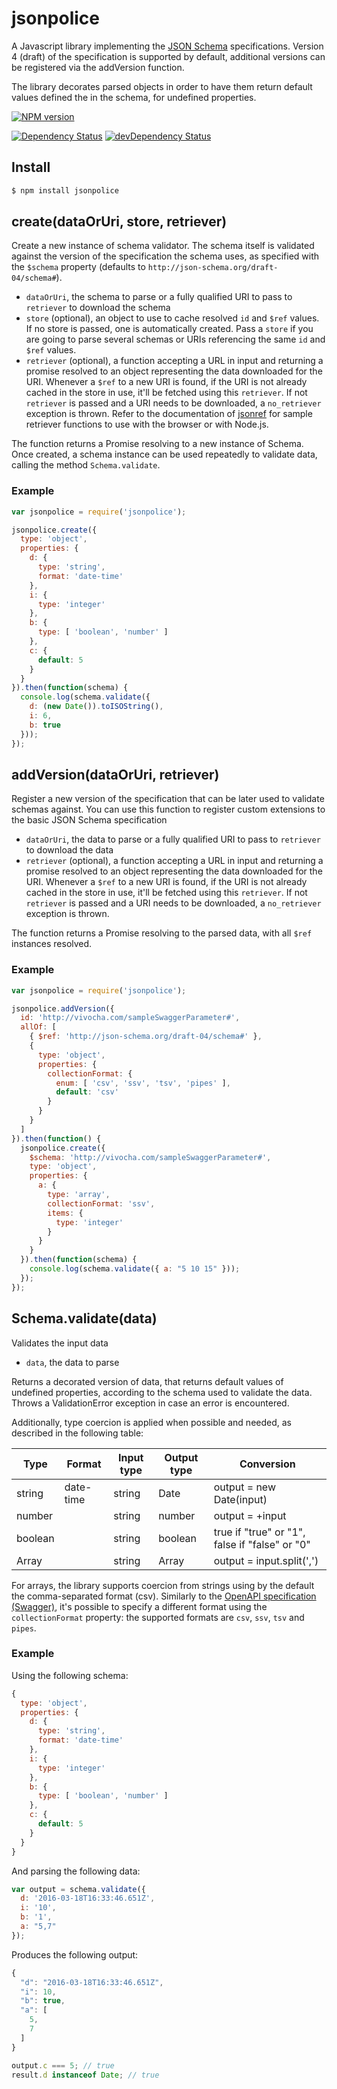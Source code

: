 # jsonpolice

A Javascript library implementing the [JSON Schema](http://json-schema.org/documentation.html) specifications.
Version 4 (draft) of the specification is supported by default, additional versions can be registered via the
addVersion function.

The library decorates parsed objects in order to have them return default values defined the in the schema, for
undefined properties.

[![NPM version](https://badge.fury.io/js/jsonpolice.png)](http://badge.fury.io/js/jsonpolice)

[![Dependency Status](https://david-dm.org/vivocha/jsonpolice/status.svg)](https://david-dm.org/vivocha/jsonpolice)
[![devDependency Status](https://david-dm.org/vivocha/jsonpolice/dev-status.svg)](https://david-dm.org/vivocha/jsonpolice#info=devDependencies)

## Install

```bash
$ npm install jsonpolice
```

## create(dataOrUri, store, retriever)

Create a new instance of schema validator. The schema itself is validated against the version of the specification
the schema uses, as specified with the `$schema` property (defaults to `http://json-schema.org/draft-04/schema#`).

* `dataOrUri`, the schema to parse or a fully qualified URI to pass to `retriever` to download the schema
* `store` (optional), an object to use to cache resolved `id`  and `$ref` values. If no store is passed,
one is automatically created. Pass a `store` if you are going to parse several schemas or URIs referencing
the same `id` and `$ref` values.
* `retriever` (optional), a function accepting a URL in input and returning a promise resolved to an object
representing the data downloaded for the URI. Whenever a `$ref` to a new URI is found, if the URI is not
already cached in the store in use, it'll be fetched using this `retriever`. If not `retriever` is passed
and a URI needs to be downloaded, a `no_retriever` exception is thrown. Refer to the documentation of
[jsonref](https://github.com/vivocha/jsonref) for sample retriever functions to use with the browser or
with Node.js.

The function returns a Promise resolving to a new instance of Schema. Once created, a schema instance can be used
repeatedly to validate data, calling the method `Schema.validate`.

### Example

```javascript
var jsonpolice = require('jsonpolice');

jsonpolice.create({
  type: 'object',
  properties: {
    d: {
      type: 'string',
      format: 'date-time'
    },
    i: {
      type: 'integer'
    },
    b: {
      type: [ 'boolean', 'number' ]
    },
    c: {
      default: 5
    }
  }
}).then(function(schema) {
  console.log(schema.validate({
    d: (new Date()).toISOString(),
    i: 6,
    b: true
  }));
});
```

## addVersion(dataOrUri, retriever)

Register a new version of the specification that can be later used to validate schemas against. You can use this
function to register custom extensions to the basic JSON Schema specification

* `dataOrUri`, the data to parse or a fully qualified URI to pass to `retriever` to download the data
* `retriever` (optional), a function accepting a URL in input and returning a promise resolved to an object
representing the data downloaded for the URI. Whenever a `$ref` to a new URI is found, if the URI is not
already cached in the store in use, it'll be fetched using this `retriever`. If not `retriever` is passed
and a URI needs to be downloaded, a `no_retriever` exception is thrown.

The function returns a Promise resolving to the parsed data, with all `$ref` instances resolved.

### Example

```javascript
var jsonpolice = require('jsonpolice');

jsonpolice.addVersion({
  id: 'http://vivocha.com/sampleSwaggerParameter#',
  allOf: [
    { $ref: 'http://json-schema.org/draft-04/schema#' },
    {
      type: 'object',
      properties: {
        collectionFormat: {
          enum: [ 'csv', 'ssv', 'tsv', 'pipes' ],
          default: 'csv'
        }
      }
    }
  ]
}).then(function() {
  jsonpolice.create({
    $schema: 'http://vivocha.com/sampleSwaggerParameter#',
    type: 'object',
    properties: {
      a: {
        type: 'array',
        collectionFormat: 'ssv',
        items: {
          type: 'integer'
        }
      }
    }
  }).then(function(schema) {
    console.log(schema.validate({ a: "5 10 15" }));
  });
});
```

## Schema.validate(data)

Validates the input data

* `data`, the data to parse

Returns a decorated version of data, that returns default values of undefined properties, according to the
schema used to validate the data. Throws a ValidationError exception in case an error is encountered.

Additionally, type coercion is applied when possible and needed, as described in the following table:

| Type | Format | Input type | Output type | Conversion |
| --- | --- | --- | --- | --- |
| string | date-time | string | Date | output = new Date(input) |
| number | | string | number | output = +input |
| boolean | | string | boolean | true if "true" or "1", false if "false" or "0" |
| Array | | string | Array | output = input.split(',') |

For arrays, the library supports coercion from strings using by the default the comma-separated format (csv).
Similarly to the [OpenAPI specification (Swagger)](https://github.com/OAI/OpenAPI-Specification/blob/master/versions/2.0.md#parameter-object),
it's possible to specify a different format using the `collectionFormat` property: the supported formats are
`csv`, `ssv`, `tsv` and `pipes`.

### Example

Using the following schema:

```javascript
{
  type: 'object',
  properties: {
    d: {
      type: 'string',
      format: 'date-time'
    },
    i: {
      type: 'integer'
    },
    b: {
      type: [ 'boolean', 'number' ]
    },
    c: {
      default: 5
    }
  }
}
```

And parsing the following data:

```javascript
var output = schema.validate({
  d: '2016-03-18T16:33:46.651Z',
  i: '10',
  b: '1',
  a: "5,7"
});
```

Produces the following output:

```javascript
{
  "d": "2016-03-18T16:33:46.651Z",
  "i": 10,
  "b": true,
  "a": [
    5,
    7
  ]
}

output.c === 5; // true
result.d instanceof Date; // true
```
